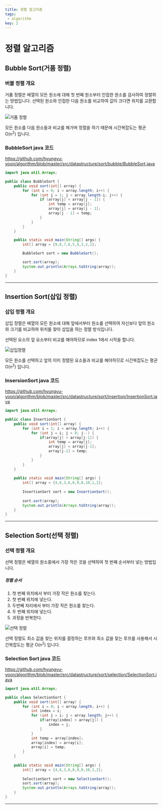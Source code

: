 ```yaml
---
title: 정렬 알고리즘
tags: 
 - algorithm
key: 2
---
```


# 정렬 알고리즘

## Bubble Sort(거품 정렬)

### 버블 정렬 개요

거품 정렬은 배열의 모든 원소에 대해 첫 번째 원소부터 인접한 원소를 검사하여 정렬하는 방법입니다. 선택된 원소와 인접한 다음 원소를 비교하여 값이 크다면 위치를 교환합니다.

![거품 정렬](/assets/img/bubble-sort-in-c.png)

모든 원소를 다음 원소들과 비교를 해가며 정렬을 하기 때문에 시간복잡도는 평균 O(n<sup>2</sup>) 입니다.

### BubbleSort  java 코드

https://github.com/hyungyu-yoon/algorithm/blob/master/src/datastructure/sort/bubble/BubbleSort.java

~~~java
import java.util.Arrays;

public class BubbleSort {
	public void sort(int[] array) {
		for (int i = 0; i < array.length; i++) {
			for (int j = 1; j < array.length-i; j++) {
				if (array[j] < array[j - 1]) {
					int temp = array[j];
					array[j] = array[j - 1];
					array[j - 1] = temp;
				}
			}
		}
	}

	public static void main(String[] args) {
		int[] array = {9,8,7,6,5,4,3,2,1};

		BubbleSort sort = new BubbleSort();

		sort.sort(array);
		System.out.println(Arrays.toString(array));
	}
}
~~~

---





## Insertion Sort(삽입 정렬)

### 삽입 정렬 개요

삽입 정렬은 배열의 모든 원소에 대해 앞에서부터 원소를 선택하여 자신보다 앞의 원소와 크기를 비교하여 위치를 찾아 삽입을 하는 정렬 방식입니다.



선택된 요소의 앞 요소부터 비교를 해야하므로 index 1에서 시작을 합니다.

![삽입정렬](/assets/img/insertion_sort.png)

모든 원소를 선택하고 앞의 이미 정렬된 요소들과 비교를 해야하므로 시간복잡도는 평균 O(n<sup>2</sup>) 입니다.



### InsersionSort java 코드

https://github.com/hyungyu-yoon/algorithm/blob/master/src/datastructure/sort/insertion/InsertionSort.java

~~~java
import java.util.Arrays;

public class InsertionSort {
	public void sort(int[] array) {
		for (int i = 1; i < array.length; i++) {
			for (int j = i; j > 0; j--) {
				if(array[j] < array[j-1]) {
					int temp = array[j];
					array[j] = array[j-1];
					array[j-1] = temp;
				}
			}
		}
	}
	
	public static void main(String[] args) {
		int[] array = {4,6,3,6,8,9,0,10,1,2};
		
		InsertionSort sort = new InsertionSort();
		
		sort.sort(array);
		System.out.println(Arrays.toString(array));
	}
}
~~~

---



## Selection Sort(선택 정렬)

### 선택 정렬 개요

선택 정렬은 배열의 원소중에서 가장 작은 것을 선택하여 첫 번째 순서부터 넣는 방법입니다. 

##### 정렬 순서

1. 첫 번째 위치에서 부터 가장 작은 원소를 찾는다.
2. 첫 번째 위치에 넣는다.
3. 두번째 자리에서 부터 가장 작은 원소를 찾는다.
4. 두 번째 위치에 넣는다.
5. 과정을 반복한다.

![선택 정렬](/assets/img/selection-sort.png)

선택 정렬도 최소 값을 찾는 위치를 결정하는 루프와 최소 값을 찾는 루프를 사용해서 시간복잡도는 평균 O(n<sup>2</sup>) 입니다.



### Selection Sort java 코드

https://github.com/hyungyu-yoon/algorithm/blob/master/src/datastructure/sort/selection/SelectionSort.java

~~~java
import java.util.Arrays;

public class SelectionSort {
	public void sort(int[] array) {
		for (int i = 0; i < array.length; i++) {
			int index = i;
			for (int j = i; j < array.length; j++) {
				if(array[index] > array[j]) {
					index = j;
				}
			}
			int temp = array[index];
			array[index] = array[i];
			array[i] = temp;
		}
	}
	
	public static void main(String[] args) {
		int[] array = {4,6,3,6,8,9,0,10,1,2};
		
		SelectionSort sort = new SelectionSort();
		sort.sort(array);
		System.out.println(Arrays.toString(array));
	}
}
~~~

---




